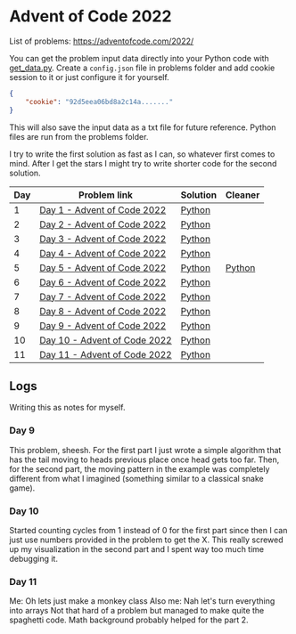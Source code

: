# Advent of Code 2022
List of problems: https://adventofcode.com/2022/

You can get the problem input data directly into your Python code with [get_data.py](problems/get_data.py). Create a `config.json` file in problems folder and add cookie session to it or just configure it for yourself.
```json
{
	"cookie": "92d5eea06bd8a2c14a......."
}
```
This will also save the input data as a txt file for future reference. Python files are run from the problems folder.

I try to write the first solution as fast as I can, so whatever first comes to mind. After I get the stars I might try to write shorter code for the second solution. 

| Day | Problem link                                                         | Solution                    | Cleaner                     |
| --- | -------------------------------------------------------------------- | --------------------------- | --------------------------- |
| 1   | [Day 1 - Advent of Code 2022](https://adventofcode.com/2022/day/1)   | [Python](problems/day1.py)  |                             |
| 2   | [Day 2 - Advent of Code 2022](https://adventofcode.com/2022/day/2)   | [Python](problems/day2.py)  |                             |
| 3   | [Day 3 - Advent of Code 2022](https://adventofcode.com/2022/day/3)   | [Python](problems/day3.py)  |                             |
| 4   | [Day 4 - Advent of Code 2022](https://adventofcode.com/2022/day/4)   | [Python](problems/day4.py)  |                             |
| 5   | [Day 5 - Advent of Code 2022](https://adventofcode.com/2022/day/5)   | [Python](problems/day5.py)  | [Python](problems/day5b.py) |
| 6   | [Day 6 - Advent of Code 2022](https://adventofcode.com/2022/day/6)   | [Python](problems/day6.py)  |                             |
| 7   | [Day 7 - Advent of Code 2022](https://adventofcode.com/2022/day/7)   | [Python](problems/day7.py)  |                             |
| 8   | [Day 8 - Advent of Code 2022](https://adventofcode.com/2022/day/8)   | [Python](problems/day8.py)  |                             | 
| 9   | [Day 9 - Advent of Code 2022](https://adventofcode.com/2022/day/9)   | [Python](problems/day9.py)  |                             |
| 10  | [Day 10 - Advent of Code 2022](https://adventofcode.com/2022/day/10) | [Python](problems/day10.py) |                             |
| 11  | [Day 11 - Advent of Code 2022](https://adventofcode.com/2022/day/11) | [Python](problems/day11.py) |                             |


## Logs
Writing this as notes for myself.
### Day 9
This problem, sheesh. For the first part I just wrote a simple algorithm that has the tail moving to heads previous place once head gets too far. Then, for the second part, the moving pattern in the example was completely different from what I imagined (something similar to a classical snake game).

### Day 10
Started counting cycles from 1 instead of 0 for the first part since then I can just use numbers provided in the problem to get the X. 
This really screwed up my visualization in the second part and I spent way too much time debugging it.

### Day 11
Me: Oh lets just make a monkey class
Also me: Nah let's turn everything into arrays
Not that hard of a problem but managed to make quite the spaghetti code. Math background probably helped for the part 2.

